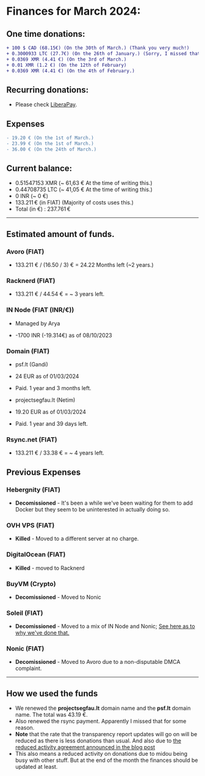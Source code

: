 # Finances for March 2024:

## One time donations:

```diff
+ 100 $ CAD (68.15€) (On the 30th of March.) (Thank you very much!)
+ 0.3000933 LTC (27.7€) (On the 26th of January.) (Sorry, I missed that one because I don't frequently check the crypto donations due to its rarity!)
+ 0.0369 XMR (4.41 €) (On the 3rd of March.)
+ 0.01 XMR (1.2 €) (On the 12th of February)
+ 0.0369 XMR (4.41 €) (On the 4th of February.)
```

## Recurring donations:

- Please check [LiberaPay](https://liberapay.com/ProjectSegfault).

## Expenses

```diff
- 19.20 € (On the 1st of March.)
- 23.99 € (On the 1st of March.)
- 36.00 € (On the 24th of March.)
```

## Current balance:

- 0.51547153 XMR (~ 61,63 € At the time of writing this.)
- 0.44708735 LTC (~ 41,05 € At the time of writing this.)
- 0 INR (~ 0 €)
- 133.211 € (in FIAT) (Majority of costs uses this.)
- Total (in €) : 237.761 €

---

## Estimated amount of funds.

### Avoro (FIAT)

- 133.211 € / (16.50 / 3) € = 24.22 Months left (~2 years.)

### Racknerd (FIAT)

- 133.211 € / 44.54 € = ~ 3 years left.

### IN Node (FIAT (INR/€))

- Managed by Arya

* -1700 INR (-19.314€) as of 08/10/2023

### Domain (FIAT)

- psf.lt (Gandi)

* 24 EUR as of 01/03/2024

* Paid. 1 year and 3 months left.

- projectsegfau.lt (Netim)

* 19.20 EUR as of 01/03/2024

* Paid. 1 year and 39 days left.

### Rsync.net (FIAT)

- 133.211 € / 33.38 € = ~ 4 years left.

## Previous Expenses

### Hebergnity (FIAT)

- **Decomissioned** - It's been a while we've been waiting for them to add Docker but they seem to be uninterested in actually doing so.

### OVH VPS (FIAT)

- **Killed** - Moved to a different server at no charge.

### DigitalOcean (FIAT)

- **Killed** - moved to Racknerd

### BuyVM (Crypto)

- **Decomissioned** - Moved to Nonic

### Soleil (FIAT)

- **Decomissioned** - Moved to a mix of IN Node and Nonic; [See here as to why we've done that.](https://blog.projectsegfau.lt/the-future-of-project-segfault/)

### Nonic (FIAT)

- **Decomissioned** - Moved to Avoro due to a non-disputable DMCA complaint.

---

## How we used the funds

- We renewed the **projectsegfau.lt** domain name and the **psf.lt** domain name. The total was 43.19 €.
- Also renewed the rsync payment. Apparently I missed that for some reason.
- **Note** that the rate that the transparency report updates will go on will be reduced as there is less donations than usual. And also due to [the reduced activity agreement announced in the blog post](https://blog.projectsegfau.lt/the-future-of-project-segfault)
- This also means a reduced activity on donations due to midou being busy with other stuff. But at the end of the month the finances should be updated at least.
